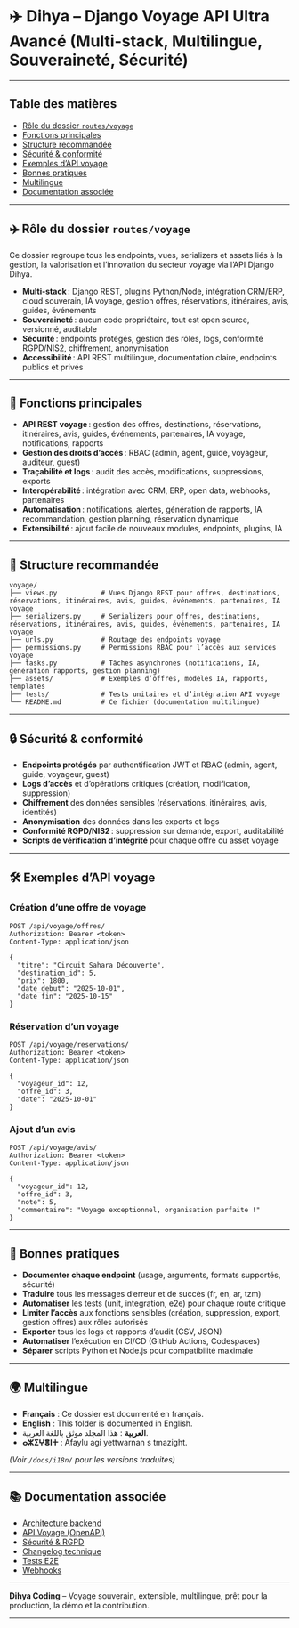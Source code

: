 # ✈️ Dihya – Django Voyage API Ultra Avancé (Multi-stack, Multilingue, Souveraineté, Sécurité)

---

## Table des matières

- [Rôle du dossier `routes/voyage`](#rôle-du-dossier-routesvoyage)
- [Fonctions principales](#fonctions-principales)
- [Structure recommandée](#structure-recommandée)
- [Sécurité & conformité](#sécurité--conformité)
- [Exemples d’API voyage](#exemples-dapi-voyage)
- [Bonnes pratiques](#bonnes-pratiques)
- [Multilingue](#multilingue)
- [Documentation associée](#documentation-associée)

---

## ✈️ Rôle du dossier `routes/voyage`

Ce dossier regroupe tous les endpoints, vues, serializers et assets liés à la gestion, la valorisation et l’innovation du secteur voyage via l’API Django Dihya.

- **Multi-stack** : Django REST, plugins Python/Node, intégration CRM/ERP, cloud souverain, IA voyage, gestion offres, réservations, itinéraires, avis, guides, événements
- **Souveraineté** : aucun code propriétaire, tout est open source, versionné, auditable
- **Sécurité** : endpoints protégés, gestion des rôles, logs, conformité RGPD/NIS2, chiffrement, anonymisation
- **Accessibilité** : API REST multilingue, documentation claire, endpoints publics et privés

---

## 🧠 Fonctions principales

- **API REST voyage** : gestion des offres, destinations, réservations, itinéraires, avis, guides, événements, partenaires, IA voyage, notifications, rapports
- **Gestion des droits d’accès** : RBAC (admin, agent, guide, voyageur, auditeur, guest)
- **Traçabilité et logs** : audit des accès, modifications, suppressions, exports
- **Interopérabilité** : intégration avec CRM, ERP, open data, webhooks, partenaires
- **Automatisation** : notifications, alertes, génération de rapports, IA recommandation, gestion planning, réservation dynamique
- **Extensibilité** : ajout facile de nouveaux modules, endpoints, plugins, IA

---

## 📁 Structure recommandée

```
voyage/
├── views.py           # Vues Django REST pour offres, destinations, réservations, itinéraires, avis, guides, événements, partenaires, IA voyage
├── serializers.py     # Serializers pour offres, destinations, réservations, itinéraires, avis, guides, événements, partenaires, IA voyage
├── urls.py            # Routage des endpoints voyage
├── permissions.py     # Permissions RBAC pour l’accès aux services voyage
├── tasks.py           # Tâches asynchrones (notifications, IA, génération rapports, gestion planning)
├── assets/            # Exemples d’offres, modèles IA, rapports, templates
├── tests/             # Tests unitaires et d’intégration API voyage
└── README.md          # Ce fichier (documentation multilingue)
```

---

## 🔒 Sécurité & conformité

- **Endpoints protégés** par authentification JWT et RBAC (admin, agent, guide, voyageur, guest)
- **Logs d’accès** et d’opérations critiques (création, modification, suppression)
- **Chiffrement** des données sensibles (réservations, itinéraires, avis, identités)
- **Anonymisation** des données dans les exports et logs
- **Conformité RGPD/NIS2** : suppression sur demande, export, auditabilité
- **Scripts de vérification d’intégrité** pour chaque offre ou asset voyage

---

## 🛠️ Exemples d’API voyage

### Création d’une offre de voyage

```http
POST /api/voyage/offres/
Authorization: Bearer <token>
Content-Type: application/json

{
  "titre": "Circuit Sahara Découverte",
  "destination_id": 5,
  "prix": 1800,
  "date_debut": "2025-10-01",
  "date_fin": "2025-10-15"
}
```

### Réservation d’un voyage

```http
POST /api/voyage/reservations/
Authorization: Bearer <token>
Content-Type: application/json

{
  "voyageur_id": 12,
  "offre_id": 3,
  "date": "2025-10-01"
}
```

### Ajout d’un avis

```http
POST /api/voyage/avis/
Authorization: Bearer <token>
Content-Type: application/json

{
  "voyageur_id": 12,
  "offre_id": 3,
  "note": 5,
  "commentaire": "Voyage exceptionnel, organisation parfaite !"
}
```

---

## 📝 Bonnes pratiques

- **Documenter chaque endpoint** (usage, arguments, formats supportés, sécurité)
- **Traduire** tous les messages d’erreur et de succès (fr, en, ar, tzm)
- **Automatiser** les tests (unit, integration, e2e) pour chaque route critique
- **Limiter l’accès** aux fonctions sensibles (création, suppression, export, gestion offres) aux rôles autorisés
- **Exporter** tous les logs et rapports d’audit (CSV, JSON)
- **Automatiser** l’exécution en CI/CD (GitHub Actions, Codespaces)
- **Séparer** scripts Python et Node.js pour compatibilité maximale

---

## 🌍 Multilingue

- **Français** : Ce dossier est documenté en français.
- **English** : This folder is documented in English.
- **العربية** : هذا المجلد موثق باللغة العربية.
- **ⴰⵣⵉⵖⴻⵏⵜ** : Afaylu agi yettwarnan s tmazight.

*(Voir `/docs/i18n/` pour les versions traduites)*

---

## 📚 Documentation associée

- [Architecture backend](../../../../docs/architecture.md)
- [API Voyage (OpenAPI)](../../../../docs/openapi.yaml)
- [Sécurité & RGPD](../../../../SECURITY.md)
- [Changelog technique](../../../../TECHNICAL_CHANGELOG.md)
- [Tests E2E](../../../../E2E_TESTS_GUIDE.md)
- [Webhooks](../../../../WEBHOOKS_GUIDE.md)

---

**Dihya Coding** – Voyage souverain, extensible, multilingue, prêt pour la production, la démo et la contribution.

---
